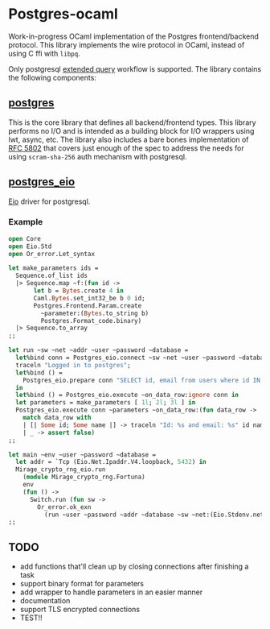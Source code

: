 # Postgres-ocaml

Work-in-progress OCaml implementation of the Postgres frontend/backend protocol. This library implements the wire protocol in OCaml, instead of using C ffi with `libpq`.

Only postgresql [extended query](https://www.postgresql.org/docs/15/protocol-flow.html) workflow is supported. The library contains the following components:

## [postgres](./postgres/)

This is the core library that defines all backend/frontend types. This library performs no I/O and is intended as a building block for I/O wrappers using lwt, async, etc. The library also includes a bare bones implementation of [RFC 5802](https://datatracker.ietf.org/doc/html/rfc5802) that covers just enough of the spec to address the needs for using `scram-sha-256` auth mechanism with postgresql.

## [postgres_eio](./postgres_eio/)

[Eio](https://github.com/ocaml-multicore/eio) driver for postgresql.

### Example

```ocaml
open Core
open Eio.Std
open Or_error.Let_syntax

let make_parameters ids =
  Sequence.of_list ids
  |> Sequence.map ~f:(fun id ->
       let b = Bytes.create 4 in
       Caml.Bytes.set_int32_be b 0 id;
       Postgres.Frontend.Param.create
         ~parameter:(Bytes.to_string b)
         Postgres.Format_code.binary)
  |> Sequence.to_array
;;

let run ~sw ~net ~addr ~user ~password ~database =
  let%bind conn = Postgres_eio.connect ~sw ~net ~user ~password ~database addr in
  traceln "Logged in to postgres";
  let%bind () =
    Postgres_eio.prepare conn "SELECT id, email from users where id IN ($1, $2, $3)"
  in
  let%bind () = Postgres_eio.execute ~on_data_row:ignore conn in
  let parameters = make_parameters [ 1l; 2l; 3l ] in
  Postgres_eio.execute conn ~parameters ~on_data_row:(fun data_row ->
    match data_row with
    | [| Some id; Some name |] -> traceln "Id: %s and email: %s" id name
    | _ -> assert false)
;;

let main ~env ~user ~password ~database =
  let addr = `Tcp (Eio.Net.Ipaddr.V4.loopback, 5432) in
  Mirage_crypto_rng_eio.run
    (module Mirage_crypto_rng.Fortuna)
    env
    (fun () ->
      Switch.run (fun sw ->
        Or_error.ok_exn
          (run ~user ~password ~addr ~database ~sw ~net:(Eio.Stdenv.net env))))
;;
```

## TODO

* add functions that'll clean up by closing connections after finishing a task
* support binary format for parameters
* add wrapper to handle parameters in an easier manner
* documentation
* support TLS encrypted connections
* TEST!!
